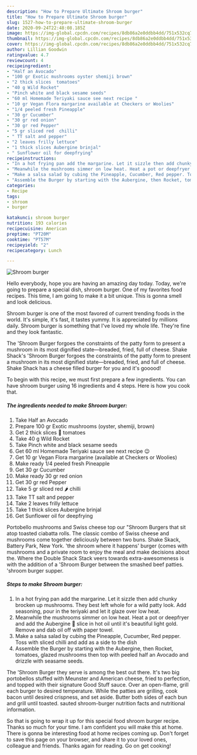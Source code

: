 ```yaml
---
description: "How to Prepare Ultimate Shroom burger"
title: "How to Prepare Ultimate Shroom burger"
slug: 1527-how-to-prepare-ultimate-shroom-burger
date: 2020-09-24T22:48:08.185Z
image: https://img-global.cpcdn.com/recipes/8db86a2e0ddbb4dd/751x532cq70/shroom-burger-recipe-main-photo.jpg
thumbnail: https://img-global.cpcdn.com/recipes/8db86a2e0ddbb4dd/751x532cq70/shroom-burger-recipe-main-photo.jpg
cover: https://img-global.cpcdn.com/recipes/8db86a2e0ddbb4dd/751x532cq70/shroom-burger-recipe-main-photo.jpg
author: Lillian Goodwin
ratingvalue: 4.7
reviewcount: 4
recipeingredient:
- "Half an Avocado"
- "100 gr Exotic mushrooms oyster shemiji brown"
- "2 thick slices  tomatoes"
- "40 g Wild Rocket"
- "Pinch white and black sesame seeds"
- "60 ml Homemade Teriyaki sauce see next recipe "
- "10 gr Vegan Flora margarine available at Checkers or Woolies"
- "1/4 peeled fresh Pineapple"
- "30 gr Cucumber"
- "30 gr red onion"
- "30 gr red Pepper"
- "5 gr sliced red  chilli"
- " TT salt and pepper"
- "2 leaves frilly lettuce"
- "1 thick slices Aubergine brinjal"
- " Sunflower oil for deepfrying"
recipeinstructions:
- "In a hot frying pan add the margarine. Let it sizzle then add chunky brocken up mushrooms. They best left whole for a wild patty look. Add seasoning, pour in the teriyaki and let it glaze over low heat."
- "Meanwhile the mushrooms simmer on low heat. Heat a pot or deepfryer and add the Aubergine 🍆 slice in hot oil until it&#39;s beautiful light gold. Remove and dab oil off with paper towel."
- "Make a salsa salad by cubing the Pineapple, Cucumber, Red pepper. Toss with sliced chilli and add as a side to the dish"
- "Assemble the Burger by starting with the Aubergine, then Rocket, tomatoes, glazed mushrooms then top with peeled half an Avocado and drizzle with seasame seeds."
categories:
- Recipe
tags:
- shroom
- burger

katakunci: shroom burger 
nutrition: 193 calories
recipecuisine: American
preptime: "PT20M"
cooktime: "PT57M"
recipeyield: "2"
recipecategory: Lunch

---
```



![Shroom burger](https://img-global.cpcdn.com/recipes/8db86a2e0ddbb4dd/751x532cq70/shroom-burger-recipe-main-photo.jpg)

Hello everybody, hope you are having an amazing day today. Today, we're going to prepare a special dish, shroom burger. One of my favorites food recipes. This time, I am going to make it a bit unique. This is gonna smell and look delicious.

Shroom burger is one of the most favored of current trending foods in the world. It's simple, it's fast, it tastes yummy. It is appreciated by millions daily. Shroom burger is something that I've loved my whole life. They're fine and they look fantastic.

The &#39;Shroom Burger forgoes the constraints of the patty form to present a mushroom in its most dignified state—breaded, fried, full of cheese. Shake Shack&#39;s &#39;Shroom Burger forgoes the constraints of the patty form to present a mushroom in its most dignified state—breaded, fried, and full of cheese. Shake Shack has a cheese filled burger for you and it&#39;s gooood!


To begin with this recipe, we must first prepare a few ingredients. You can have shroom burger using 16 ingredients and 4 steps. Here is how you cook that.

<!--inarticleads1-->

##### The ingredients needed to make Shroom burger:

1. Take Half an Avocado
1. Prepare 100 gr Exotic mushrooms (oyster, shemiji, brown)
1. Get 2 thick slices 🍅 tomatoes
1. Take 40 g Wild Rocket
1. Take Pinch white and black sesame seeds
1. Get 60 ml Homemade Teriyaki sauce see next recipe 😉
1. Get 10 gr Vegan Flora margarine (available at Checkers or Woolies)
1. Make ready 1/4 peeled fresh Pineapple
1. Get 30 gr Cucumber
1. Make ready 30 gr red onion
1. Get 30 gr red Pepper
1. Take 5 gr sliced red 🌶 chilli
1. Take  TT salt and pepper
1. Take 2 leaves frilly lettuce
1. Take 1 thick slices Aubergine brinjal
1. Get  Sunflower oil for deepfrying


Portobello mushrooms and Swiss cheese top our &#34;Shroom Burgers that sit atop toasted ciabatta rolls. The classic combo of Swiss cheese and mushrooms come together deliciously between two buns. Shake Skack, Battery Park, New York. &#39;the shroom where it happens&#39; burger (comes with mushrooms and a private room to enjoy the meal and make decisions about the. Where the Double Shack Stack veers towards extra-awesomeness is with the addition of a &#39;Shroom Burger between the smashed beef patties. &#39;shroom burger supper. 

<!--inarticleads2-->

##### Steps to make Shroom burger:

1. In a hot frying pan add the margarine. Let it sizzle then add chunky brocken up mushrooms. They best left whole for a wild patty look. Add seasoning, pour in the teriyaki and let it glaze over low heat.
1. Meanwhile the mushrooms simmer on low heat. Heat a pot or deepfryer and add the Aubergine 🍆 slice in hot oil until it&#39;s beautiful light gold. Remove and dab oil off with paper towel.
1. Make a salsa salad by cubing the Pineapple, Cucumber, Red pepper. Toss with sliced chilli and add as a side to the dish
1. Assemble the Burger by starting with the Aubergine, then Rocket, tomatoes, glazed mushrooms then top with peeled half an Avocado and drizzle with seasame seeds.


The &#39;Shroom Burger they serve is among the best out there. It&#39;s two big portobellos stuffed with Meunster and American cheese, fried to perfection, and topped with their signature Good Stuff sauce. Over an open-flame, grill each burger to desired temperature. While the patties are grilling, cook bacon until desired crispness, and set aside. Butter both sides of each bun and grill until toasted. sauted shroom-burger nutrition facts and nutritional information. 

So that is going to wrap it up for this special food shroom burger recipe. Thanks so much for your time. I am confident you will make this at home. There is gonna be interesting food at home recipes coming up. Don't forget to save this page on your browser, and share it to your loved ones, colleague and friends. Thanks again for reading. Go on get cooking!

